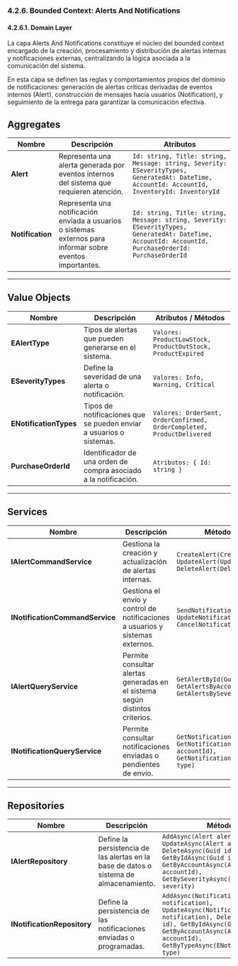 ﻿### 4.2.6. Bounded Context: Alerts And Notifications ###

#### 4.2.6.1. Domain Layer ####

La capa Alerts And Notifications constituye el núcleo del bounded context encargado de la creación, procesamiento y distribución de alertas internas y notificaciones externas, centralizando la lógica asociada a la comunicación del sistema.

En esta capa se definen las reglas y comportamientos propios del dominio de notificaciones: generación de alertas críticas derivadas de eventos internos (Alert), construcción de mensajes hacia usuarios (Notification), y seguimiento de la entrega para garantizar la comunicación efectiva.

## Aggregates

| Nombre           | Descripción                                                                                                 | Atributos                                                                                                                                             |
|------------------|-------------------------------------------------------------------------------------------------------------|-------------------------------------------------------------------------------------------------------------------------------------------------------|
| **Alert**        | Representa una alerta generada por eventos internos del sistema que requieren atención.                     | `Id: string, Title: string, Message: string, Severity: ESeverityTypes, GeneratedAt: DateTime, AccountId: AccountId, InventoryId: InventoryId`         |
| **Notification** | Representa una notificación enviada a usuarios o sistemas externos para informar sobre eventos importantes. | `Id: string, Title: string, Message: string, Severity: ESeverityTypes, GeneratedAt: DateTime, AccountId: AccountId, PurchaseOrderId: PurchaseOrderId` |

---

## Value Objects

| Nombre                 | Descripción                                                         | Atributos / Métodos                                                    |
|------------------------|---------------------------------------------------------------------|------------------------------------------------------------------------|
| **EAlertType**         | Tipos de alertas que pueden generarse en el sistema.                | `Valores: ProductLowStock, ProductOutStock, ProductExpired`            |
| **ESeverityTypes**     | Define la severidad de una alerta o notificación.                   | `Valores: Info, Warning, Critical`                                     |
| **ENotificationTypes** | Tipos de notificaciones que se pueden enviar a usuarios o sistemas. | `Valores: OrderSent, OrderConfirmed, OrderCompleted, ProductDelivered` |
| **PurchaseOrderId**    | Identificador de una orden de compra asociado a la notificación.    | `Atributos: { Id: string }`                                            |

---

## Services

| Nombre                          | Descripción                                                                   | Métodos (Commands / Queries)                                                                                                              |
|---------------------------------|-------------------------------------------------------------------------------|-------------------------------------------------------------------------------------------------------------------------------------------|
| **IAlertCommandService**        | Gestiona la creación y actualización de alertas internas.                     | `CreateAlert(CreateAlertCommand), UpdateAlert(UpdateAlertCommand), DeleteAlert(DeleteAlertCommand)`                                       |
| **INotificationCommandService** | Gestiona el envío y control de notificaciones a usuarios y sistemas externos. | `SendNotification(SendNotificationCommand), UpdateNotification(UpdateNotificationCommand), CancelNotification(CancelNotificationCommand)` |
| **IAlertQueryService**          | Permite consultar alertas generadas en el sistema según distintos criterios.  | `GetAlertById(Guid id), GetAlertsByAccount(AccountId accountId), GetAlertsBySeverity(ESeverityTypes severity)`                            |
| **INotificationQueryService**   | Permite consultar notificaciones enviadas o pendientes de envío.              | `GetNotificationById(Guid id), GetNotificationsByAccount(AccountId accountId), GetNotificationsByType(ENotificationTypes type)`           |

---

## Repositories

| Nombre                      | Descripción                                                                            | Métodos                                                                                                                                                                                                     |
|-----------------------------|----------------------------------------------------------------------------------------|-------------------------------------------------------------------------------------------------------------------------------------------------------------------------------------------------------------|
| **IAlertRepository**        | Define la persistencia de las alertas en la base de datos o sistema de almacenamiento. | `AddAsync(Alert alert), UpdateAsync(Alert alert), DeleteAsync(Guid id), GetByIdAsync(Guid id), GetByAccountAsync(AccountId accountId), GetBySeverityAsync(ESeverityTypes severity)`                         |
| **INotificationRepository** | Define la persistencia de las notificaciones enviadas o programadas.                   | `AddAsync(Notification notification), UpdateAsync(Notification notification), DeleteAsync(Guid id), GetByIdAsync(Guid id), GetByAccountAsync(AccountId accountId), GetByTypeAsync(ENotificationTypes type)` |

